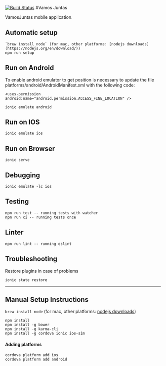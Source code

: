 [![Build Status](https://snap-ci.com/VamosJuntas/vamosjuntas/branch/master/build_image)](https://snap-ci.com/VamosJuntas/vamosjuntas/branch/master)
#Vamos Juntas

VamosJuntas mobile application.


## Automatic setup

```
`brew install node` (for mac, other platforms: [nodejs downloads](https://nodejs.org/en/download/))
npm run setup
```

## Run on Android

To enable android emulator to get position is necessary to update the file platforms/android/AndroidManifest.xml with the following code:

```
<uses-permission android:name="android.permission.ACCESS_FINE_LOCATION" />
```

```
ionic emulate android
```

## Run on IOS

```
ionic emulate ios
```

## Run on Browser

```
ionic serve
```

## Debugging

```
ionic emulate -lc ios
```

## Testing

```
npm run test -- running tests with watcher
npm run ci -- running tests once
```
## Linter

```
npm run lint -- running eslint
```
## Troubleshooting

Restore plugins in case of problems

```
ionic state restore
```

----------------------------------------------------
## Manual Setup Instructions

`brew install node` (for mac, other platforms: [nodejs downloads](https://nodejs.org/en/download/))

```
npm install
npm install -g bower
npm install -g karma-cli
npm install -g cordova ionic ios-sim
```

#### Adding platforms

```
cordova platform add ios
cordova platform add android
```

